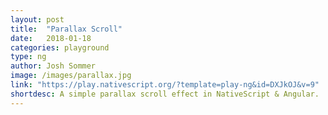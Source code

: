 ```yaml
---
layout: post
title:  "Parallax Scroll"
date:   2018-01-18
categories: playground
type: ng
author: Josh Sommer
image: /images/parallax.jpg
link: "https://play.nativescript.org/?template=play-ng&id=DXJkOJ&v=9"
shortdesc: A simple parallax scroll effect in NativeScript & Angular.
---
```

